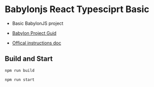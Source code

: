 # Babylonjs React Typesciprt Basic 
- Basic BabylonJS project

- [Babylon Project Guid](https://medium.com/@edoter92/babylonjs-typescript-project-2e345c847bda)

- [Offical instructions doc](https://doc.babylonjs.com/guidedLearning/createAGame/gettingSetUp)


## Build and Start
```bash
npm run build
```

```bash
npm run start
```
